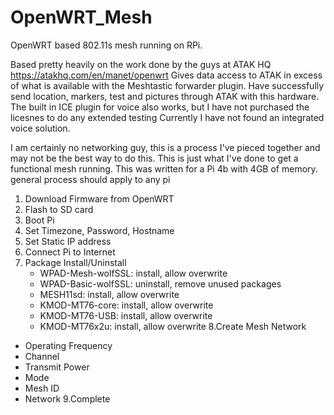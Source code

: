 # OpenWRT_Mesh
OpenWRT based 802.11s mesh running on RPi. 

Based pretty heavily on the work done by the guys at ATAK HQ  https://atakhq.com/en/manet/openwrt
Gives data access to ATAK in excess of what is available with the Meshtastic forwarder plugin.
Have successfully send location, markers, test and pictures through ATAK with this hardware. The built in ICE plugin for voice also works, but I have not purchased the licesnes to do any extended testing
Currently I have not found an integrated voice solution.

I am certainly no networking guy, this is a process I've pieced together and may not be the best way to do this. This is just what I've done to get a functional mesh running. 
This was written for a Pi 4b with 4GB of memory. general process should apply to any pi

1. Download Firmware from OpenWRT
2. Flash to SD card
3. Boot Pi
4. Set Timezone, Password, Hostname
5. Set Static IP address
6. Connect Pi to Internet
7. Package Install/Uninstall
   - WPAD-Mesh-wolfSSL: install, allow overwrite
   - WPAD-Basic-wolfSSL: uninstall, remove unused packages
   - MESH11sd: install, allow overwrite
   - KMOD-MT76-core: install, allow overwrite
   - KMOD-MT76-USB: install, allow overwrite
   - KMOD-MT76x2u: install, allow overwrite
8.Create Mesh Network
  - Operating Frequency
  - Channel
  - Transmit Power
  - Mode
  - Mesh ID
  - Network
9.Complete



   

